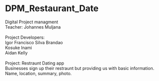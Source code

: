 # DPM_Restaurant_Date
Digital Project managment <br>
Teacher: Johannes Muljana <br>
<br>
Project Developers: <br>
Igor Francisco Silva Brandao <br>
Kosuke Inami <br>
Aidan Kelly 
<br><br>
Project:
Restraunt Dating app
<br>
Businesses sign up their restraunt but providing us with basic information. Name, location, summary, photo. <br>



